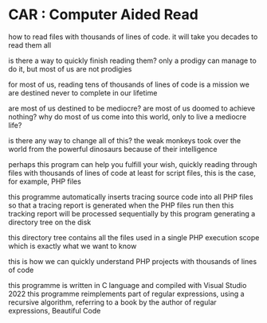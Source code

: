 # CAR : Computer Aided Read

how to read files with thousands of lines of code. it will take you decades to read them all

is there a way to quickly finish reading them?
only a prodigy can manage to do it, but most of us are not prodigies

for most of us, reading tens of thousands of lines of code is a mission we are destined never to complete in our lifetime

are most of us destined to be mediocre?
are most of us doomed to achieve nothing?
why do most of us come into this world, only to live a mediocre life?

is there any way to change all of this?
the weak monkeys took over the world from the powerful dinosaurs because of their intelligence

perhaps this program can help you fulfill your wish, quickly reading through files with thousands of lines of code
at least for script files, this is the case, for example, PHP files

this programme automatically inserts tracing source code into all PHP files
so that a tracing report is generated when the PHP files run
then this tracking report will be processed sequentially by this program
generating a directory tree on the disk

this directory tree contains all the files used in a single PHP execution scope
which is exactly what we want to know

this is how we can quickly understand PHP projects with thousands of lines of code

this programme is written in C language and compiled with Visual Studio 2022
this programme reimplements part of regular expressions, using a recursive algorithm, 
referring to a book by the author of regular expressions, Beautiful Code
